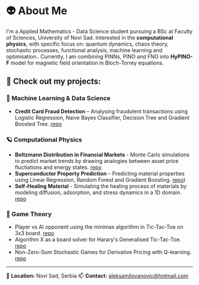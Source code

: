 # 👽 About Me

I'm a Applied Mathematics - Data Science student pursuing a BSc at Faculty of Sciences, University of Novi Sad. Interested in the **computational physics**, with specific focus on: quantum dynamics, chaos theory, stochastic processes, functional analysis, machine learning and optimisation.. Currently, I am combining PINNs, PINO and FNO into **HyPINO-F** model for magnetic field orientation in Bloch-Torrey equations.

## 🚀 Check out my projects:

### 🧠 Machine Learning & Data Science
- **Credit Card Fraud Detection** – Analysing fraudulent transactions using Logistic Regression, Naive Bayes Classifier, Decision Tree and Gradient Boosted Tree. [repo]([your-repo-link](https://github.com/al3gzy/credit_card_fraud))


### 🪐 Computational Physics
- **Boltzmann Distribution in Financial Markets** - Monte Carlo simulations to predict market trends by drawing analogies between asset price fluctiations and energy states. [repo](https://github.com/al3gzy_)
- **Superconductor Property Prediction** – Predicting material properties using Linear Regression, Random Forest and Gradient Boosting. [repo](https://github.com/al3gzy/superconductor_property))
- **Self-Healing Material** - Simulating the healing process of materials by modeling diffusion, adsorption, and stress dynamics in a 1D domain. [repo]([your-repo-link](https://github.com/al3gzy/self_healing_rd_eq))

### 🎲 Game Theory
- Player vs AI opponent using the minimax algorithm in Tic-Tac-Toe on 3x3 board. [repo](https://github.com/al3gzy/tic_tac_toe)
- Algorithm X as a board solver for Harary's Generalised Tic-Tac-Toe. [repo](https://github.com/al3gzy/animal_t3)
- Non-Zero-Sum Stochastic Games for Derivative Pricing with Q-learning. [repo](https://github.com/al3gzy/q-learning_non-zero-sum)

---
📍 **Location:** Novi Sad, Serbia
📫 **Contact:** aleksamilovanovic@hotmail.com
